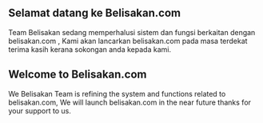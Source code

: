 ## Selamat datang ke Belisakan.com

Team Belisakan sedang memperhalusi sistem dan fungsi berkaitan dengan belisakan.com , Kami akan lancarkan belisakan.com pada masa terdekat terima kasih kerana sokongan anda kepada kami.

## Welcome to Belisakan.com

We Belisakan Team is refining the system and functions related to belisakan.com, We will launch belisakan.com in the near future thanks for your support to us.
